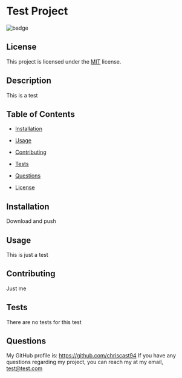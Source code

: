 # Test Project

  ![badge](https://img.shields.io/badge/license-MIT-blue)

  ## License
  This project is licensed under the [MIT](https://choosealicense.com/licenses/mit/) license.


  ## Description
  This is a test

  ## Table of Contents
  
  * [Installation](#Installation)

  * [Usage](#Usage)

  * [Contributing](#Contributing)

  * [Tests](#Tests)

  * [Questions](#Questions)

  * [License](#License)
 
  ## Installation
  Download and push

  ## Usage
  This is just a test
  
  ## Contributing
  Just me

  ## Tests
  There are no tests for this test

  ## Questions
  My GitHub profile is: https://github.com/chriscast94
  If you have any questions regarding my project, you can reach my at my email, test@test.com
  
  